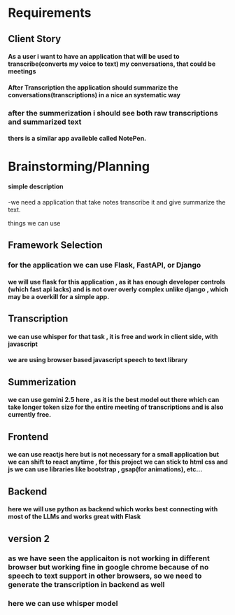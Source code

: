 # Requirements

## Client Story
#### As a user i want to have an application that will be used to transcribe(converts my voice to text) my conversations, that could be meetings
#### After Transcription the application should summarize the conversations(transcriptions) in a nice an systematic way
### after the summerization i should see both raw transcriptions and summarized text
#### thers is a similar app availeble called NotePen.


# Brainstorming/Planning

#### simple description

-we need a application that take notes transcribe it and give summarize the text. 

things we can use 

## Framework Selection
### for the application we can use Flask, FastAPI, or Django
#### we will use flask for this application , as it has enough developer controls (which fast api lacks) and is not over overly complex unlike django , which may be a overkill for a simple app.

## Transcription
#### we can use whisper for that task , it is free and work in client side, with javascript
#### we are using browser based javascript speech to text library


## Summerization 
#### we can use gemini 2.5 here , as it is the best model out there which can take longer token size for the entire meeting of transcriptions and is also currently free.

## Frontend
#### we can use reactjs here but is not necessary for a small application but  we can shift to react anytime , for this project we can stick to html css and js we can use libraries like bootstrap , gsap(for animations), etc... 

## Backend 
#### here we will use python as backend which works best connecting with most of the LLMs and works great with Flask



## version 2 
### as we have seen the applicaiton is not working in different browser but working fine in google chrome because of no speech to text support in other browsers, so we need to generate the transcription in backend as well 
### here we can use whisper model 